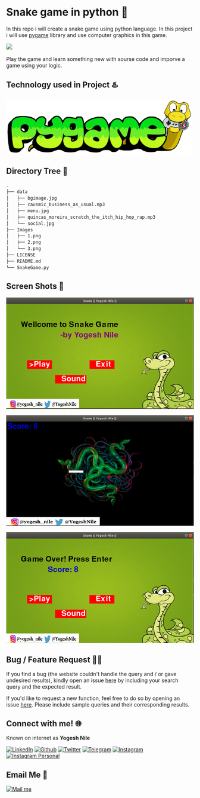 # Snake game in python :notebook:
In this repo i will create a snake game using python language. In this project i will use [pygame](https://pypi.org/project/pygame/) library and use computer graphics in this game.

[![](https://camo.githubusercontent.com/2fb0723ef80f8d87a51218680e209c66f213edf8/68747470733a2f2f666f7274686562616467652e636f6d2f696d616765732f6261646765732f6d6164652d776974682d707974686f6e2e737667)](https://python.org)


Play the game and learn something new with sourse code and imporve a game using your logic.

## Technology used in Project :hotsprings:
<img target="_blank" src="https://github.com/yogeshnile/technology/blob/master/pygame_logo.gif" width="500">

## Directory Tree :cactus:
```bash
.
├── data
│   ├── bgimage.jpg
│   ├── causmic_business_as_usual.mp3
│   ├── menu.jpg
│   ├── quincas_moreira_scratch_the_itch_hip_hop_rap.mp3
│   └── social.jpg
├── Images
│   ├── 1.png
│   ├── 2.png
│   └── 3.png
├── LICENSE
├── README.md
└── SnakeGame.py

```

## Screen Shots :camera_flash:

<a href="https://github.com/yogeshnile/Snake-game-in-python/blob/master/Images/1.png"> <img src="https://github.com/yogeshnile/Snake-game-in-python/blob/master/Images/1.png" title="Snake Game" /></a>

<a href="https://github.com/yogeshnile/Snake-game-in-python/blob/master/Images/2.png"> <img src="https://github.com/yogeshnile/Snake-game-in-python/blob/master/Images/2.png" title="@YogeshNile" /></a>

<a href="https://github.com/yogeshnile/Snake-game-in-python/blob/master/Images/3.png"> <img src="https://github.com/yogeshnile/Snake-game-in-python/blob/master/Images/3.png" title="@YogeshNile" /></a>

## Bug / Feature Request :man_technologist:
If you find a bug (the website couldn't handle the query and / or gave undesired results), kindly open an issue [here](https://github.com/yogeshnile/Snake-game-in-python/issues/new) by including your search query and the expected result.

If you'd like to request a new function, feel free to do so by opening an issue [here](https://github.com/yogeshnile/Snake-game-in-python/issues/new). Please include sample queries and their corresponding results.


## Connect with me! 🌐
Known on internet as **Yogesh Nile**

[<img target="_blank" src="https://img.icons8.com/bubbles/100/000000/linkedin.png" title="LinkedIn">](https://bit.ly/2Ky3ho6)  [<img target="_blank" src="https://img.icons8.com/bubbles/100/000000/github.png" title="Github">](https://bit.ly/2yoggit) [<img target="_blank" src="https://img.icons8.com/bubbles/100/000000/twitter.png" title="Twitter">](https://bit.ly/3dbLJLC) [<img target="_blank" src="https://img.icons8.com/bubbles/100/000000/telegram-app.png" title="Telegram"/>](https://t.me/yogeshnile) [<img target="_blank" src="https://img.icons8.com/bubbles/100/000000/instagram-new.png" title="Instagram">](https://bit.ly/3b9Qeo4)  [<img target="_blank" src="https://img.icons8.com/bubbles/100/000000/instagram.png" title="Instagram Personal">](https://bit.ly/32SXHV0)

## Email Me :e-mail:

[<img target="_blank" src="https://img.icons8.com/bubbles/100/000000/secured-letter.png" title="Mail me">](mailto:yogeshnile.work4u@gmail.com)

 

